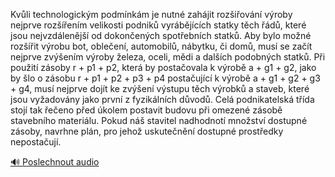 
Kvůli technologickým podmínkám je nutné zahájit rozšiřování výroby nejprve rozšířením velikosti podniků vyrábějících statky těch řádů, které jsou nejvzdálenější od dokončených spotřebních statků. Aby bylo možné rozšířit výrobu bot, oblečení, automobilů, nábytku, či domů, musí se začít nejprve zvýšením výroby železa, oceli, mědi a dalších podobných statků. Při použití zásoby r + p1 + p2, která by postačovala k výrobě a + g1 + g2, jako by šlo o zásobu r + p1 + p2 + p3 + p4 postačující k výrobě a + g1 + g2 + g3 + g4, musí nejprve dojít ke zvýšení výstupu těch výrobků a staveb, které jsou vyžadovány jako první z fyzikálních důvodů. Celá podnikatelská třída stojí tak řečeno před úkolem postavit budovu při omezené zásobě stavebního materiálu. Pokud náš stavitel nadhodnotí množství dostupné zásoby, navrhne plán, pro jehož uskutečnění dostupné prostředky nepostačují.

[🔊 Poslechnout audio](/data/7-paragraphs/audio/chapter_100/para_004-Kvli-technologickm-podmnkm-je-nutn-zahjit-ro.mp3)
